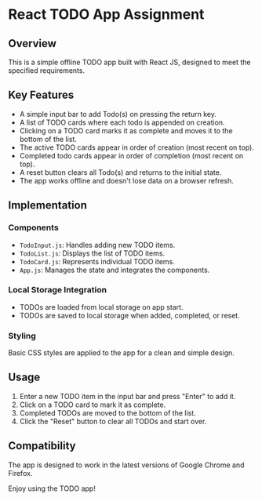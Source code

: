 # React TODO App Assignment

## Overview

This is a simple offline TODO app built with React JS, designed to meet the specified requirements.

## Key Features

- A simple input bar to add Todo(s) on pressing the return key.
- A list of TODO cards where each todo is appended on creation.
- Clicking on a TODO card marks it as complete and moves it to the bottom of the list.
- The active TODO cards appear in order of creation (most recent on top).
- Completed todo cards appear in order of completion (most recent on top).
- A reset button clears all Todo(s) and returns to the initial state.
- The app works offline and doesn't lose data on a browser refresh.

## Implementation

### Components

- `TodoInput.js`: Handles adding new TODO items.
- `TodoList.js`: Displays the list of TODO items.
- `TodoCard.js`: Represents individual TODO items.
- `App.js`: Manages the state and integrates the components.

### Local Storage Integration

- TODOs are loaded from local storage on app start.
- TODOs are saved to local storage when added, completed, or reset.

### Styling

Basic CSS styles are applied to the app for a clean and simple design.

## Usage

1. Enter a new TODO item in the input bar and press "Enter" to add it.
2. Click on a TODO card to mark it as complete.
3. Completed TODOs are moved to the bottom of the list.
4. Click the "Reset" button to clear all TODOs and start over.

## Compatibility

The app is designed to work in the latest versions of Google Chrome and Firefox.

Enjoy using the TODO app!
